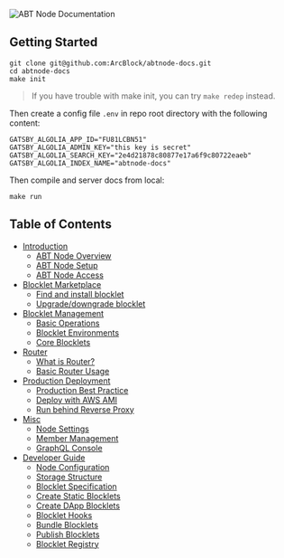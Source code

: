 ![ABT Node Documentation](https://www.arcblock.io/.netlify/functions/badge/?text=ABT%20Node%20Documentation)

## Getting Started

```shell
git clone git@github.com:ArcBlock/abtnode-docs.git
cd abtnode-docs
make init
```

> If you have trouble with make init, you can try `make redep` instead.

Then create a config file `.env` in repo root directory with the following content:

```shell
GATSBY_ALGOLIA_APP_ID="FU81LCBN51"
GATSBY_ALGOLIA_ADMIN_KEY="this key is secret"
GATSBY_ALGOLIA_SEARCH_KEY="2e4d21878c80877e17a6f9c80722eaeb"
GATSBY_ALGOLIA_INDEX_NAME="abtnode-docs"
```

Then compile and server docs from local:

```shell
make run
```

## Table of Contents

- [Introduction](./src/introduction)
  - [ABT Node Overview](./src/introduction/abtnode-overview)
  - [ABT Node Setup](./src/introduction/abtnode-setup)
  - [ABT Node Access](./src/introduction/abtnode-access)
- [Blocklet Marketplace](./src/marketplace)
  - [Find and install blocklet](./src/marketplace/find-and-install)
  - [Upgrade/downgrade blocklet](./src/marketplace/upgrade-downgrade)
- [Blocklet Management](./src/blocklet)
  - [Basic Operations](./src/blocklet/basic-operations)
  - [Blocklet Environments](./src/blocklet/environments)
  - [Core Blocklets](./src/blocklet/core-blocklets)
- [Router](./src/router)
  - [What is Router?](./src/router/what-is-router)
  - [Basic Router Usage](./src/router/basic-usage)
- [Production Deployment](./src/deployment)
  - [Production Best Practice](./src/deployment/best-practice)
  - [Deploy with AWS AMI](./src/deployment/form-aws-ami)
  - [Run behind Reverse Proxy](./src/deployment/behind-reverse-proxy)
- [Misc](./src/misc)
  - [Node Settings](./src/misc/node-settings)
  - [Member Management](./src/misc/member-management)
  - [GraphQL Console](./src/misc/graphql-console)
- [Developer Guide](./src/developer)
  - [Node Configuration](./src/developer/configuration)
  - [Storage Structure](./src/developer/storage-structure)
  - [Blocklet Specification](./src/developer/blocklet-spec)
  - [Create Static Blocklets](./src/developer/static-blocklets)
  - [Create DApp Blocklets](./src/developer/dapp-blocklets)
  - [Blocklet Hooks](./src/developer/blocklet-hooks)
  - [Bundle Blocklets](./src/developer/bundle-blocklets)
  - [Publish Blocklets](./src/developer/publish-blocklets)
  - [Blocklet Registry](./src/developer/blocklet-registry)
